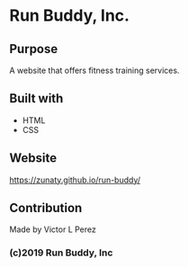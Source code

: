 # Run Buddy, Inc.

## Purpose
A website that offers fitness training services.

## Built with
* HTML
* CSS

## Website
https://zunaty.github.io/run-buddy/

## Contribution
Made by Victor L Perez

### (c)2019 Run Buddy, Inc
